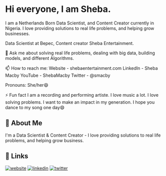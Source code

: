 # Hi everyone, I am Sheba.


I am a Netherlands Born Data Scientist, and Content Creator currently in Nigeria. I love providing solutions to real life problems, and helping grow businesses.

Data Scientist at Bepec,
Content creator Sheba Entertainment.

💬 Ask me about solving real life problems, dealing with big data, building models, and different Algorithms.

📫 How to reach me:
Website - shebaentertainment.com
LinkedIn - Sheba Macby
YouTube - ShebaMacby
Twitter - @smacby

Pronouns: She/her😄 

⚡ Fun fact
I am a recording and performing artiste. I love music a lot.
I love solving problems.
I want to make an impact in my generation.
I hope you dance to my song one day😄
## 🚀 About Me
I'm a Data Scientist & Content Creator  - I love providing solutions to real life problems, and helping grow business.


## 🔗 Links
[![website](https://img.shields.io/badge/my_website-000?style=for-the-badge&logo=ko-fi&logoColor=white)](https://www.shebaentertainment.com/)
[![linkedin](https://img.shields.io/badge/linkedin-0A66C2?style=for-the-badge&logo=linkedin&logoColor=white)](https://www.linkedin.com/in/shebamacby)
[![twitter](https://img.shields.io/badge/twitter-1DA1F2?style=for-the-badge&logo=twitter&logoColor=white)](https://twitter.com/smacby)
